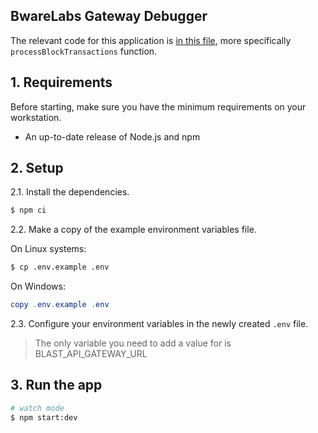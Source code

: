 ## BwareLabs Gateway Debugger

The relevant code for this application is [in this file](/src/modules/bware-labs/crons/transactions-processor.cron.ts), more specifically `processBlockTransactions` function.

## 1. Requirements

Before starting, make sure you have the minimum requirements on your workstation.

- An up-to-date release of Node.js and npm

## 2. Setup
2.1. Install the dependencies.

```bash
$ npm ci
 ```

2.2. Make a copy of the example environment variables file.

On Linux systems:
```bash
$ cp .env.example .env
```
On Windows:
```powershell
copy .env.example .env
```

2.3. Configure your environment variables in the newly created `.env` file.

> The only variable you need to add a value for is BLAST_API_GATEWAY_URL

## 3. Run the app
```bash
# watch mode
$ npm start:dev
```